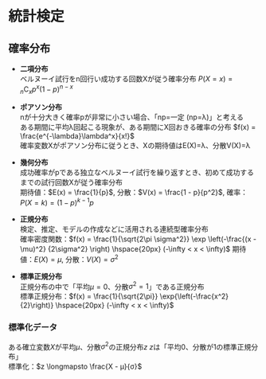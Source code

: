 # 統計検定
## 確率分布
- **二項分布** \
ベルヌーイ試行をn回行い成功する回数Xが従う確率分布
$P(X = x) = {}_n\mathrm{C}_xp^x(1 - p)^{n - x}$

- **ポアソン分布**\
nが十分大きく確率pが非常に小さい場合、「np=一定 (np=λ)」と考える\
ある期間に平均λ回起こる現象が、ある期間にX回おきる確率の分布
$f(x) = \frac{e^{-\lambda}\lambda^x}{x!}$\
確率変数Xがポアソン分布に従うとき、Xの期待値はE(X)=λ、分散V(X)=λ

- **幾何分布**\
成功確率がpである独立なベルヌーイ試行を繰り返すとき、初めて成功するまでの試行回数Xが従う確率分布\
期待値：$E(x) = \frac{1}{p}$, 
分散：$V(x) = \frac{1 - p}{p^2}$, 
確率：$P(X=k) = (1 - p)^{k - 1}p$

- **正規分布**\
検定、推定、モデルの作成などに活用される連続型確率分布\
確率密度関数：$f(x) = \frac{1}{\sqrt{2\pi \sigma^2}} \exp \left(-\frac{(x - \mu)^2}
{2\sigma^2} \right) \hspace{20px} (-\infty < x < \infty)$
期待値：$E(X) = μ$, 分散：$V(X) = σ^2$

- **標準正規分布**\
正規分布の中で「平均$μ=0$、分散$σ^2=1$」である正規分布\
標準正規分布：$f(x) = \frac{1}{\sqrt{2\pi}} \exp{\left(-\frac{x^2}{2}\right)} 
\hspace{20px} (-\infty < x < \infty)$

### 標準化データ
ある確立変数$X$が平均$μ$、分散$σ^2$の正規分布$z$
$z$は「平均0、分散が1の標準正規分布」\
標準化：$z  \longmapsto \frac{X - μ}{σ}$
